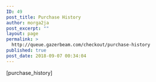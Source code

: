 ```yaml
---
ID: 49
post_title: Purchase History
author: morga2ja
post_excerpt: ""
layout: page
permalink: >
  http://queue.gazerbeam.com/checkout/purchase-history
published: true
post_date: 2018-09-07 00:34:04
---
```

[purchase_history]